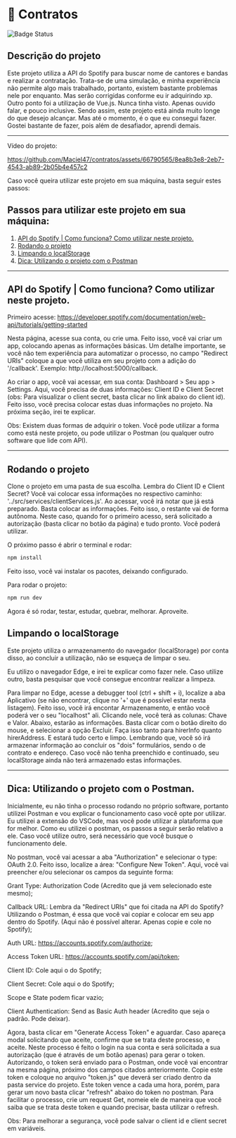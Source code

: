 # 📜 Contratos
![Badge Status](https://img.shields.io/badge/status-em%20desenvolvimento-%2360C25E)

## Descrição do projeto
Este projeto utiliza a API do Spotify para buscar nome de cantores e bandas e realizar a contratação. Trata-se de uma simulação, e minha experiência não permite algo mais trabalhado, portanto, existem bastante problemas nele por enquanto. Mas serão corrigidas conforme eu ir adquirindo xp. Outro ponto foi a utilização de Vue.js. Nunca tinha visto. Apenas ouvido falar, e pouco inclusive. Sendo assim, este projeto está ainda muito longe do que desejo alcançar. Mas até o momento, é o que eu consegui fazer. Gostei bastante de fazer, pois além de desafiador, aprendi demais. 

*******

Vídeo do projeto:



https://github.com/Maciel47/contratos/assets/66790565/8ea8b3e8-2eb7-4543-ab89-2b05b4e457c2



Caso você queira utilizar este projeto em sua máquina, basta seguir estes passos: 

## Passos para utilizar este projeto em sua máquina: 
 1. [API do Spotify | Como funciona? Como utilizar neste projeto.](#apiuse)
 2. [Rodando o projeto](#rundev)
 3. [Limpando o localStorage](#afteruse)
 4. [Dica: Utilizando o projeto com o Postman](#littletip)
 


 *******

<div id='apiuse'/> 
  
## API do Spotify | Como funciona? Como utilizar neste projeto.
Primeiro acesse: https://developer.spotify.com/documentation/web-api/tutorials/getting-started 

Nesta página, acesse sua conta, ou crie uma. Feito isso, você vai criar um app, colocando apenas as informações básicas. Um detalhe importante, se você não tem experiência para automatizar o processo, no campo "Redirect URIs" coloque a que você utiliza em seu projeto com a adição do '/callback'. Exemplo: http://localhost:5000/callback. 

Ao criar o app, você vai acessar, em sua conta: Dashboard > Seu app > Settings. Aqui, você precisa de duas informações: Client ID e Client Secret (obs: Para visualizar o client secret, basta clicar no link abaixo do client id). Feito isso, você precisa colocar estas duas informações no projeto. Na próxima seção, irei te explicar.

Obs: Existem duas formas de adquirir o token. Você pode utilizar a forma como está neste projeto, ou pode utilizar o Postman (ou qualquer outro software que lide com API).


*******

<div id='rundev'/>

## Rodando o projeto

Clone o projeto em uma pasta de sua escolha. Lembra do Client ID e Client Secret? Você vai colocar essa informações no respectivo caminho: '../src/services/clientServices.js'. Ao acessar, você irá notar que já está preparado. Basta colocar as informações. Feito isso, o restante vai de forma autônoma.
Neste caso, quando for o primeiro acesso, será solicitado a autorização (basta clicar no botão da página) e tudo pronto. Você poderá utilizar.  


O próximo passo é abrir o terminal e rodar: 

```sh
npm install
```

Feito isso, você vai instalar os pacotes, deixando configurado.

Para rodar o projeto:

```sh
npm run dev
```

Agora é só rodar, testar, estudar, quebrar, melhorar. Aproveite.

<div id='afteruse'/> 

## Limpando o localStorage
Este projeto utiliza o armazenamento do navegador (localStorage) por conta disso, ao concluir a utilização, não se esqueça de limpar o seu. 

Eu utilizo o navegador Edge, e irei te explicar como fazer nele. Caso utilize outro, basta pesquisar que você consegue encontrar realizar a limpeza. 

Para limpar no Edge, acesse a debugger tool (ctrl + shift + i), localize a aba Aplicativo (se não encontrar, clique no '+' que é possível estar nesta listagem). Feito isso, você irá encontar Armazenamento, e então você poderá ver o seu "localhost" ali. Clicando nele, você terá as colunas: Chave e Valor. Abaixo, estarão as informações. Basta clicar com o botão direito do mouse, e selecionar a opção Excluir. Faça isso tanto para hirerInfo quanto hirerAddress. E estará tudo certo e limpo. Lembrando que, você só irá armazenar informação ao concluir os "dois" formulários, sendo o de contrato e endereço. Caso você não tenha preenchido e continuado, seu localStorage ainda não terá armazenado estas informações.  

*******

<div id='littletip'/> 
  
## Dica: Utilizando o projeto com o Postman.
Inicialmente, eu não tinha o processo rodando no próprio software, portanto utilizei Postman e vou explicar o funcionamento caso você opte por utilizar. Eu utilizei a extensão do VSCode, mas você pode utilizar a plataforma que for melhor. Como eu utilizei o postman, os passos a seguir serão relativo a ele. Caso você utilize outro, será necessário que você busque o funcionamento dele.

No postman, você vai acessar a aba "Authorization" e selecionar o type: OAuth 2.0. Feito isso, localize a área: "Configure New Token". Aqui, você vai preencher e/ou selecionar os campos da seguinte forma:

Grant Type: Authorization Code (Acredito que já vem selecionado este mesmo);

Callback URL: Lembra da "Redirect URIs" que foi citada na API do Spotify? Utilizando o Postman, é essa que você vai copiar e colocar em seu app dentro do Spotify. (Aqui não é possível alterar. Apenas copie e cole no Spotify);

Auth URL: https://accounts.spotify.com/authorize;

Access Token URL: https://accounts.spotify.com/api/token;

Client ID: Cole aqui o do Spotify;

Client Secret: Cole aqui o do Spotify;

Scope e State podem ficar vazio;

Client Authentication: Send as Basic Auth header (Acredito que seja o padrão. Pode deixar).

Agora, basta clicar em "Generate Access Token" e aguardar. Caso apareça modal solicitando que aceite, confirme que se trata deste processo, e aceite. Neste processo é feito o login na sua conta e será solicitada a sua autorização (que é através de um botão apenas) para gerar o token. Autorizando, o token será enviado para o Postman, onde você vai encontrar na mesma página, próximo dos campos citados anteriormente. Copie este token e coloque no arquivo "token.js" que deverá ser criado dentro da pasta service do projeto. Este token vence a cada uma hora, porém, para gerar um novo basta clicar "refresh" abaixo do token no postman. Para facilitar o processo, crie um request Get, nomeie ele de maneira que você saiba que se trata deste token e quando precisar, basta utilizar o refresh. 

Obs: Para melhorar a segurança, você pode salvar o client id e client secret em variáveis. 
